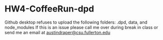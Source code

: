 # HW4-CoffeeRun-dpd
Github desktop refuses to upload the following folders:
.dpd, data, and node_modules
If this is an issue please call me over during break in class or
send me an email at austindraper@csu.fullerton.edu
